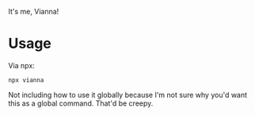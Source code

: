 It's me, Vianna!

# Usage
Via npx:
```
npx vianna
```

Not including how to use it globally because I'm not sure why you'd want this as a global command. That'd be creepy.